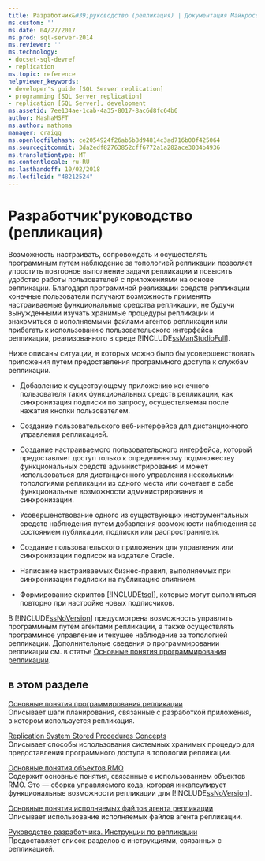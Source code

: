 ```yaml
---
title: Разработчик&#39;руководство (репликация) | Документация Майкрософт
ms.custom: ''
ms.date: 04/27/2017
ms.prod: sql-server-2014
ms.reviewer: ''
ms.technology:
- docset-sql-devref
- replication
ms.topic: reference
helpviewer_keywords:
- developer's guide [SQL Server replication]
- programming [SQL Server replication]
- replication [SQL Server], development
ms.assetid: 7ee134ae-1cab-4a35-8017-8ac6d8fc64b6
author: MashaMSFT
ms.author: mathoma
manager: craigg
ms.openlocfilehash: ce2054924f26ab5b8d94814c3ad716b00f425064
ms.sourcegitcommit: 3da2edf82763852cff6772a1a282ace3034b4936
ms.translationtype: MT
ms.contentlocale: ru-RU
ms.lasthandoff: 10/02/2018
ms.locfileid: "48212524"
---
```

# <a name="developer39s-guide-replication"></a>Разработчик&#39;руководство (репликация)
  Возможность настраивать, сопровождать и осуществлять программным путем наблюдение за топологией репликации позволяет упростить повторное выполнение задачи репликации и повысить удобство работы пользователей с приложениями на основе репликации. Благодаря программной реализации средств репликации конечные пользователи получают возможность применять настраиваемые функциональные средства репликации, не будучи вынужденными изучать хранимые процедуры репликации и знакомиться с исполняемыми файлами агентов репликации или прибегать к использованию пользовательского интерфейса репликации, реализованного в среде [!INCLUDE[ssManStudioFull](../../../includes/ssmanstudiofull-md.md)].  
  
 Ниже описаны ситуации, в которых можно было бы усовершенствовать приложения путем предоставления программного доступа к службам репликации.  
  
-   Добавление к существующему приложению конечного пользователя таких функциональных средств репликации, как синхронизация подписки по запросу, осуществляемая после нажатия кнопки пользователем.  
  
-   Создание пользовательского веб-интерфейса для дистанционного управления репликацией.  
  
-   Создание настраиваемого пользовательского интерфейса, который предоставляет доступ только к определенному подмножеству функциональных средств администрирования и может использоваться для дистанционного управления несколькими топологиями репликации из одного места или сочетает в себе функциональные возможности администрирования и синхронизации.  
  
-   Усовершенствование одного из существующих инструментальных средств наблюдения путем добавления возможности наблюдения за состоянием публикации, подписки или распространителя.  
  
-   Создание пользовательского приложения для управления или синхронизации подписок на издателе Oracle.  
  
-   Написание настраиваемых бизнес-правил, выполняемых при синхронизации подписки на публикацию слиянием.  
  
-   Формирование скриптов [!INCLUDE[tsql](../../../includes/tsql-md.md)], которые могут выполняться повторно при настройке новых подписчиков.  
  
 В [!INCLUDE[ssNoVersion](../../../includes/ssnoversion-md.md)] предусмотрена возможность управлять программным путем агентами репликации, а также осуществлять программное управление и текущее наблюдение за топологией репликации. Дополнительные сведения о программировании репликации см. в статье [Основные понятия программирования репликации](replication-programming-concepts.md).  
  
## <a name="in-this-section"></a>в этом разделе  
 [Основные понятия программирования репликации](replication-programming-concepts.md)  
 Описывает шаги планирования, связанные с разработкой приложения, в котором используется репликация.  
  
 [Replication System Stored Procedures Concepts](replication-system-stored-procedures-concepts.md)  
 Описывает способы использования системных хранимых процедур для предоставления программного доступа в топологии репликации.  
  
 [Основные понятия объектов RMO](replication-management-objects-concepts.md)  
 Содержит основные понятия, связанные с использованием объектов RMO. Это — сборка управляемого кода, которая инкапсулирует функциональные возможности репликации для [!INCLUDE[ssNoVersion](../../../includes/ssnoversion-md.md)].  
  
 [Основные понятия исполняемых файлов агента репликации](replication-agent-executables-concepts.md)  
 Описывает использование исполняемых файлов агента репликации.  
  
 [Руководство разработчика. Инструкции по репликации](../developer-s-guide-how-to-topics-replication.md)  
 Предоставляет список разделов с инструкциями, связанных с репликацией.  
  
  
